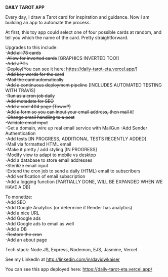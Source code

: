 **DAILY TAROT APP**

Every day, I draw a Tarot card for inspiration and guidance. Now I am building an app to automate the process.

At first, this toy app could select one of four possible cards at random, and tell you which the name of the card. Pretty straightforward.

Upgrades to this include:<br/>
-~~Add all 78 cards~~<br/>
-~~Allow for inverted cards~~ [GRAPHICS INVERTED TOO!]<br/>
-~~Add JPGs~~ <br/>
-~~Deploy~~[You can see it here: https://daily-tarot-eta.vercel.app/]<br/>
-~~Add key words for the card~~ <br/>
-~~Mail the card automatically~~<br/>
-~~Add a continuous deployment pipeline~~ [INCLUDES AUTOMATED TESTING WITH TRAVIS]<br/>
-~~Run as a cron job daily~~<br/>
-~~Add metadata for SEO~~<br/>
-~~Add a cool 404 page (Tower?)~~<br/>
-~~Add a form so you can input your email address, then mail it!~~<br/>
-~~Change email handling to a post~~<br/>
-~~Validate email input~~<br/>
-Get a domain, wire up real email service with MailGun
-Add Sender Authentication<br/>
-Add tests [IN PROGRESS, ADDITIONAL TESTS RECENTLY ADDED]<br/>
-Mail via formatted HTML email<br/>
-Make it pretty / add styling [IN PROGRESS]<br/>
-Modify view to adapt to mobile vs desktop<br/>
-Add a database to store email addresses<br/>
-Sterilize email input<br/>
-Extend the cron job to send a daily (HTML) email to subscribers<br/>
-Add verification of email subscription<br/>
-Add a logging function [PARTIALLY DONE, WILL BE EXPANDED WHEN WE HAVE A DB]<br/>

To monetize:<br/>
-Add SEO<br/>
-Add Google Analytics (or determine if Render has analytics)<br/>
-Add a nice URL<br/>
-Add Google ads<br/>
-Add Google ads to email as well<br/>
-Add a DB<br/>
-~~Restore the cron~~<br/>
-Add an about page<br/>

Tech stack: Node.JS, Express, Nodemon, EJS, Jasmine, Vercel<br/>

See my LinkedIn at http://linkedin.com/in/davidwkaiser<br/>

You can see this app deployed here: https://daily-tarot-eta.vercel.app/

